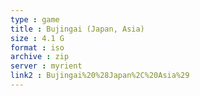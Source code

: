 ```yaml
---
type : game
title : Bujingai (Japan, Asia)
size : 4.1 G
format : iso
archive : zip
server : myrient
link2 : Bujingai%20%28Japan%2C%20Asia%29
---
```

